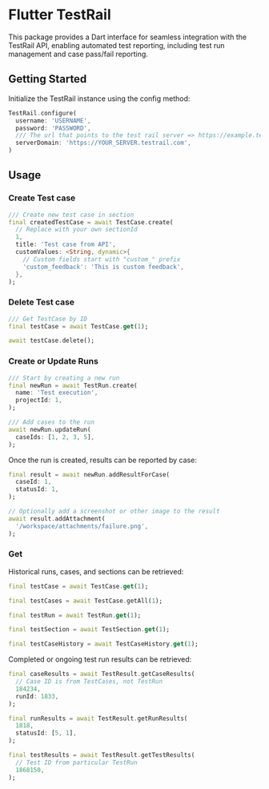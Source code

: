 

# Flutter TestRail

This package provides a Dart interface for seamless integration with the TestRail API, enabling automated test reporting, including test run management and case pass/fail reporting.

## Getting Started

Initialize the TestRail instance using the config method:

```dart
TestRail.configure(
  username: 'USERNAME',
  password: 'PASSWORD',
  /// The url that points to the test rail server => https://example.testrail.com
  serverDomain: 'https://YOUR_SERVER.testrail.com',
)
```

## Usage

### Create Test case
```dart
/// Create new test case in section
final createdTestCase = await TestCase.create(
  // Replace with your own sectionId
  1,
  title: 'Test case from API',
  customValues: <String, dynamic>{
    // Custom fields start with "custom_" prefix
    'custom_feedback': 'This is custom feedback',
  },
);
```

### Delete Test case
```dart
/// Get TestCase by ID
final testCase = await TestCase.get(1);

await testCase.delete();
```

### Create or Update Runs

```dart
/// Start by creating a new run
final newRun = await TestRun.create(
  name: 'Test execution',
  projectId: 1,
);

/// Add cases to the run
await newRun.updateRun(
  caseIds: [1, 2, 3, 5],
);
```

Once the run is created, results can be reported by case:

```dart
final result = await newRun.addResultForCase(
  caseId: 1,
  statusId: 1,
);

// Optionally add a screenshot or other image to the result
await result.addAttachment(
  '/workspace/attachments/failure.png',
);
```

### Get

Historical runs, cases, and sections can be retrieved:

```dart
final testCase = await TestCase.get(1);

final testCases = await TestCase.getAll(1);

final testRun = await TestRun.get(1);

final testSection = await TestSection.get(1);

final testCaseHistory = await TestCaseHistory.get(1);
```

Completed or ongoing test run results can be retrieved:

```dart
final caseResults = await TestResult.getCaseResults(
  // Case ID is from TestCases, not TestRun
  184234,
  runId: 1833,
);

final runResults = await TestResult.getRunResults(
  1818,
  statusId: [5, 1],
);

final testResults = await TestResult.getTestResults(
  // Test ID from particular TestRun
  1868150,
);
```
